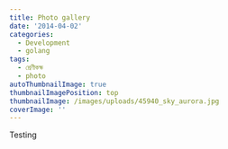 ```yaml
---
title: Photo gallery
date: '2014-04-02'
categories:
  - Development
  - golang
tags:
  - শ্রেণীকক্ষ
  - photo
autoThumbnailImage: true
thumbnailImagePosition: top
thumbnailImage: /images/uploads/45940_sky_aurora.jpg
coverImage: ''
---
```

Testing
